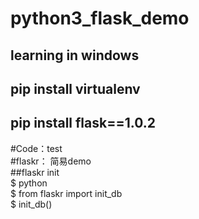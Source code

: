 # python3_flask_demo
## learning in windows

## pip install virtualenv  <br>
## pip install flask==1.0.2 <br>

#Code：test <br>
#flaskr： 简易demo <br>
##flaskr init <br>
$ python <br>
$ from flaskr import init_db <br>
$ init_db() <br>
